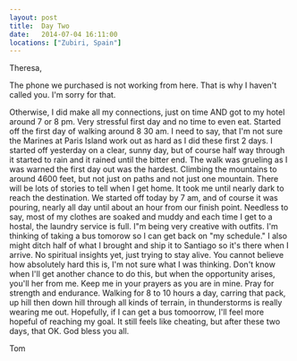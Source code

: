 ```yaml
---
layout: post
title:  Day Two
date:   2014-07-04 16:11:00
locations: ["Zubiri, Spain"]
---
```


Theresa,
 
The phone we purchased is not working from here.  That is why I haven't called you. I'm sorry for that.
 
Otherwise, I did  make all my connections, just on time AND got to my hotel around 7 or 8 pm.  Very stressful first day and no time to even eat.  Started off the first day of walking around 8 30 am.  I need to say, that I'm not sure the Marines at Paris Island work out as hard as I did these first 2 days.  I started off yesterday on a clear, sunny day, but of course half way through it started to rain and it rained until the bitter end.  The walk was grueling as I was warned the first day out was the hardest.  Climbing the mountains to around 4600 feet, but not just on paths and not just one mountain. There will be lots of stories to tell when I get home.  It took me until nearly dark to reach the destination.  We started off today by 7 am, and of course it was pouring, nearly all day until about an hour from our finish point.  Needless to say, most of my clothes are soaked and muddy and each time I get to a hostal, the laundry service is full. I"m being very creative with outfits.  I'm thinking of taking a bus tomorow so I can get back on "my schedule."  I also might ditch half of what I brought and ship it to Santiago so it's there when I arrive.  No spiritual insights yet, just trying to stay alive.  You cannot believe how absolutely hard this is, I'm not sure what I was thinking.  Don't know when I'll get another chance to do this, but when the opportunity arises, you'll her from me.  Keep me in your prayers as you are in mine.  Pray for strength and endurance.  Walking for 8 to 10 hours a day, carring that pack, up hill then down hill through all kinds of terrain, in thunderstorms is really wearing me out.  Hopefully, if I can get a bus tomoorrow, I'll feel more hopeful of reaching my goal.  It still feels like cheating, but after these two days, that OK.  God bless you all.
 
Tom